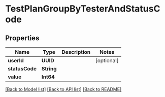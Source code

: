 # TestPlanGroupByTesterAndStatusCode

## Properties
Name | Type | Description | Notes
------------ | ------------- | ------------- | -------------
**userId** | **UUID** |  | [optional] 
**statusCode** | **String** |  | 
**value** | **Int64** |  | 

[[Back to Model list]](../README.md#documentation-for-models) [[Back to API list]](../README.md#documentation-for-api-endpoints) [[Back to README]](../README.md)


